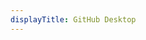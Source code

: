 ```yaml
---
displayTitle: GitHub Desktop
---
```

<script>
    if (/(WOW64)/i.test(navigator.userAgent)) {
        window.location.href = "https://central.github.com/deployments/desktop/desktop/latest/win32";
    }
    if (/(x86_64)/i.test(navigator.userAgent)) {
        window.location.href = "https://central.github.com/deployments/desktop/desktop/latest/win32";
    }
    if (/(Macintosh)/i.test(navigator.userAgent)) {
        window.location.href = "https://central.github.com/deployments/desktop/desktop/latest/darwin";
    }
    if (/(iPhone|iPod)/i.test(navigator.userAgent)) {
        alert("This app does not work on your device.");
        }
    if (/(iPad)/i.test(navigator.userAgent)) {
        alert("This app does not work on your device.");
    }
    if (/(Android)/i.test(navigator.userAgent)) {
        alert("This app does not work on your device.");
    }
</script>